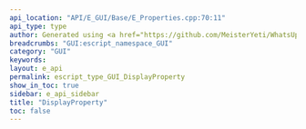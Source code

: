 ```yaml
---
api_location: "API/E_GUI/Base/E_Properties.cpp:70:11"
api_type: type
author: Generated using <a href="https://github.com/MeisterYeti/WhatsUpDoc">WhatsUpDoc</a>
breadcrumbs: "GUI:escript_namespace_GUI"
category: "GUI"
keywords: 
layout: e_api
permalink: escript_type_GUI_DisplayProperty
show_in_toc: true
sidebar: e_api_sidebar
title: "DisplayProperty"
toc: false
---
```


